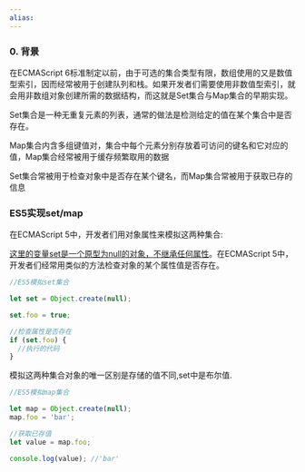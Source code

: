 ```yaml
---
alias:
---
```



### 0. 背景

在ECMAScript 6标准制定以前，由于可选的集合类型有限，数组使用的又是数值型索引，因而经常被用于创建队列和栈。如果开发者们需要使用非数值型索引，就会用非数组对象创建所需的数据结构，而这就是Set集合与Map集合的早期实现。

Set集合是一种无重复元素的列表，通常的做法是检测给定的值在某个集合中是否存在。

Map集合内含多组键值对，集合中每个元素分别存放着可访问的键名和它对应的值，Map集合经常被用于缓存频繁取用的数据

Set集合常被用于检查对象中是否存在某个键名，而Map集合常被用于获取已存的信息



### ES5实现set/map

在ECMAScript 5中，开发者们用对象属性来模拟这两种集合:

<u>这里的变量set是一个原型为null的对象，不继承任何属性</u>。在ECMAScript 5中，开发者们经常用类似的方法检查对象的某个属性值是否存在。

```javascript
//ES5模拟set集合

let set = Object.create(null);

set.foo = true;

//检查属性是否存在
if (set.foo) {
  //执行的代码
}
```

模拟这两种集合对象的唯一区别是存储的值不同,set中是布尔值.

```javascript
//ES5模拟map集合

let map = Object.create(null);
map.foo = 'bar';

//获取已存值
let value = map.foo;

console.log(value); //'bar'
```
